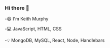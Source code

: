 ### Hi there 👋

-😄 I'm Keith Murphy

-💻 JavaScript, HTML, CSS

-💡 MongoDB, MySQL, React, Node, Handlebars

